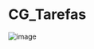# CG_Tarefas
![image](https://user-images.githubusercontent.com/82416456/167465258-2548d120-7729-4e3e-bc7b-d30cb4aaf876.png)
